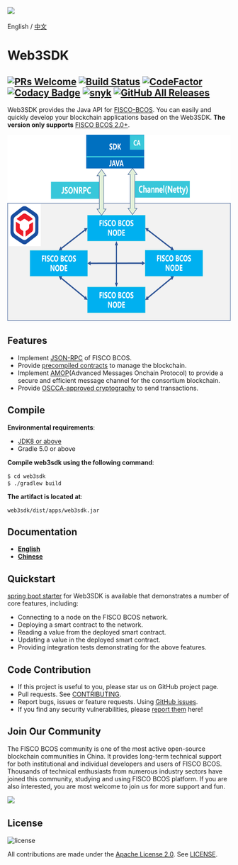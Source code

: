 ![](https://github.com/FISCO-BCOS/FISCO-BCOS/raw/master/docs/images/FISCO_BCOS_Logo.svg?sanitize=true)

English / [中文](doc/README_CN.md)

# Web3SDK

[![PRs Welcome](https://img.shields.io/badge/PRs-welcome-brightgreen.svg?style=flat-square)](http://makeapullrequest.com)
[![Build Status](https://travis-ci.org/FISCO-BCOS/web3sdk.svg?branch=master)](https://travis-ci.org/FISCO-BCOS/web3sdk)
[![CodeFactor](https://www.codefactor.io/repository/github/fisco-bcos/web3sdk/badge)](https://www.codefactor.io/repository/github/fisco-bcos/web3sdk)
[![Codacy Badge](https://api.codacy.com/project/badge/Grade/a2a6c2eb499e42739d066ff775d1b288)](https://www.codacy.com/app/fisco/console?utm_source=github.com&amp;utm_medium=referral&amp;utm_content=FISCO-BCOS/console&amp;utm_campaign=Badge_Grade)
[![snyk](https://snyk.io/test/github/FISCO-BCOS/web3sdk/badge.svg?targetFile=build.gradle)](https://snyk.io/test/github/FISCO-BCOS/web3sdk?targetFile=build.gradle&tab=issues)
[![GitHub All Releases](https://img.shields.io/github/downloads/FISCO-BCOS/web3sdk/total.svg)](https://github.com/FISCO-BCOS/web3sdk)
---
Web3SDK provides the Java API for [FISCO-BCOS](https://github.com/FISCO-BCOS/FISCO-BCOS/tree/master). You can easily and quickly develop your blockchain applications based on the Web3SDK. **The version only supports** [FISCO BCOS 2.0+](https://fisco-bcos-documentation.readthedocs.io/zh_CN/latest/docs/introduction.html).

<div align="center">
  <img src="./images/sdk.png" width = "600" height = "420"/>
</div>

## Features

- Implement [JSON-RPC](https://fisco-bcos-documentation.readthedocs.io/zh_CN/latest/docs/api.html) of FISCO BCOS.
- Provide [precompiled contracts](https://fisco-bcos-documentation.readthedocs.io/zh_CN/latest/docs/manual/smart_contract.html#precompiled-contract-development) to manage the blockchain. 
- Implement [AMOP](https://fisco-bcos-documentation.readthedocs.io/zh_CN/latest/docs/manual/amop_protocol.html)(Advanced Messages Onchain Protocol) to provide a secure and efficient message channel for the consortium blockchain.
- Provide [OSCCA-approved cryptography](https://fisco-bcos-documentation.readthedocs.io/zh_CN/latest/docs/manual/guomi_crypto.html) to send transactions.

## Compile

**Environmental requirements**:
- [JDK8 or above](https://fisco-bcos-documentation.readthedocs.io/zh_CN/latest/docs/sdk/sdk.html#environment-requirements)
- Gradle 5.0 or above

**Compile web3sdk using the following command**:
```shell
$ cd web3sdk
$ ./gradlew build
```

**The artifact is located at**:
```shell
web3sdk/dist/apps/web3sdk.jar
```

## Documentation
  - [**English**](https://fisco-bcos-documentation.readthedocs.io/en/latest/docs/sdk/java_sdk.html)
  - [**Chinese**](https://fisco-bcos-documentation.readthedocs.io/zh_CN/latest/docs/sdk/java_sdk.html)

## Quickstart
[spring boot starter](https://github.com/FISCO-BCOS/spring-boot-starter) for Web3SDK is available that demonstrates a number of core features, including:

- Connecting to a node on the FISCO BCOS network.
- Deploying a smart contract to the network.
- Reading a value from the deployed smart contract.
- Updating a value in the deployed smart contract.
- Providing integration tests demonstrating for the above features.

## Code Contribution
  - If this project is useful to you, please star us on GitHub project page.
  - Pull requests. See [CONTRIBUTING](CONTRIBUTING.md).
  - Report bugs, issues or feature requests. Using [GitHub issues](https://github.com/FISCO-BCOS/web3sdk/issues/new).
  - If you find any security vulnerabilities, please [report them](https://security.webank.com) here!

## Join Our Community

The FISCO BCOS community is one of the most active open-source blockchain communities in China. It provides long-term technical support for both institutional and individual developers and users of FISCO BCOS. Thousands of technical enthusiasts from numerous industry sectors have joined this community, studying and using FISCO BCOS platform. If you are also interested, you are most welcome to join us for more support and fun.

![](https://media.githubusercontent.com/media/FISCO-BCOS/LargeFiles/master/images/QR_image_en.png)
 

## License
![license](http://img.shields.io/badge/license-Apache%20v2-blue.svg)

All contributions are made under the [Apache License 2.0](http://www.apache.org/licenses/). See [LICENSE](LICENSE).